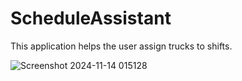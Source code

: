 # ScheduleAssistant
This application helps the user assign trucks to shifts.

![Screenshot 2024-11-14 015128](https://github.com/user-attachments/assets/d9d7a25e-a64f-4731-a9c0-839b79050110)
